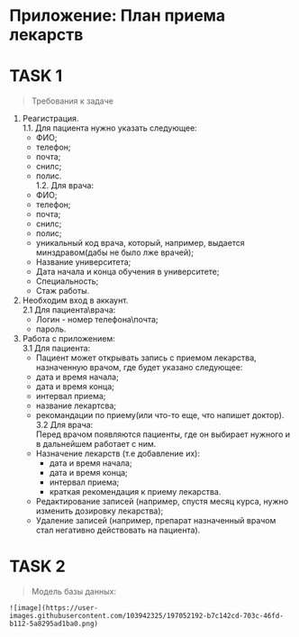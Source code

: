 # Приложение: План приема лекарств #
# TASK 1 #
> Требования к задаче
1. Реагистрация. <br/>
  1.1. Для пациента нужно указать следующее:
    - ФИО;
    - телефон;
    - почта;
    - снилс;
    - полис.<br/>
  1.2. Для врача: 
    - ФИО;
    - телефон;
    - почта;
    - снилс;
    - полис;
    - уникальный код врача, который, например, выдается минздравом(дабы не было лже врачей);
    - Название университета;
    - Дата начала и конца обучения в университете;
    - Специальность;
    - Стаж работы.<br/>
2. Необходим вход в аккаунт. <br/>
  2.1 Для пациента\врача:
    - Логин - номер телефона\почта;
    - пароль.<br/>
3. Работа с приложением: <br/>
  3.1 Для пациента:
    - Пациент может открывать запись с приемом лекарства, назначенную врачом, где будет указано следующее:
    - дата и время начала;
    - дата и время конца;
    - интервал приема;
    - название лекартсва;
    - рекомандации по приему(или что-то еще, что напишет доктор). <br/> 
  3.2 Для врача:<br/>
    Перед врачом появляются пациенты, где он выбирает нужного и в дальнейшем работает с ним.
    - Назначение лекарств (т.е добавление их):
      + дата и время начала;
      + дата и время конца;
      + интервал приема;
      + краткая рекомендация к приему лекарства.
    - Редактирование записей (например, спустя месяц курса, нужно изменить дозировку лекарства);
    - Удаление записей (например, препарат назначенный врачом стал негативно действовать на пациента).

# TASK 2 #

>Модель базы данных:

    ![image](https://user-images.githubusercontent.com/103942325/197052192-b7c142cd-703c-46fd-b112-5a8295ad1ba0.png)

